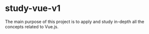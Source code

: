 # study-vue-v1

The main purpose of this project is to apply and study in-depth all the concepts related to Vue.js.
